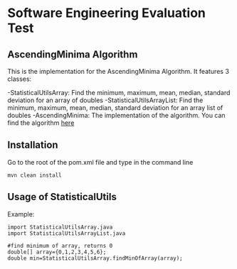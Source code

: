 # Software Engineering Evaluation Test
## AscendingMinima Algorithm 

This is the implementation for the AscendingMinima Algorithm. It features 3 classes: 

-StatisticalUtilsArray: Find the minimum, maximum, mean, median, standard deviation for an array of doubles
-StatisticalUtilsArrayList: Find the minimum, maximum, mean, median, standard deviation for an array list of doubles
-AscendingMinima: The implementation of the algorithm. You can find the algorithm [here](http://softwarelearner.blogspot.com/2011/04/minima-in-sliding-window.html)

## Installation

Go to the root of the pom.xml file and type in the command line
```
mvn clean install
```
## Usage of StatisticalUtils
Example:
```
import StatisticalUtilsArray.java
import StatisticalUtilsArrayList.java

#find minimum of array, returns 0
double[] array={0,1,2,3,4,5,6};
double min=StatisticalUtilsArray.findMinOfArray(array);
```



